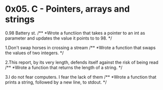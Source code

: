 # 0x05. C - Pointers, arrays and strings

0.98 Battery st.
/**
*Wrote a functiion that takes a pointer to an int as parameter and updates the value it points to to 98.
*/

1.Don't swap horses in crossing a stream
/**
*Wrote a function that swaps the values of two integers.
*/

2.This report, by its very length, defends itself against the risk of being read
/**
*Wrote a function that returns the length of a string.
*/

3.I do not fear computers. I fear the lack of them
/**
*Wrote a function that prints a string, followed by a new line, to stdout.
*/

